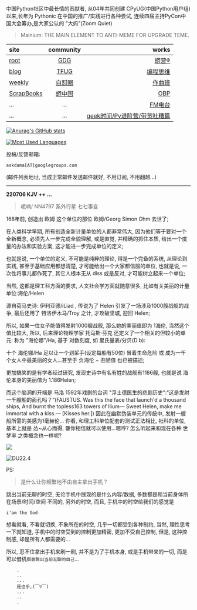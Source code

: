 中国Python社区中最长情的贡献者, 从04年共同创建 CPyUG(中国Python用户组)以来,长年为 Pythonic 在中国的推广/实践进行各种尝试, 连续四届主持PyCon中国大会筹办,是大家公认的 "大妈"(Zoom.Quiet)

> Mainium: THE MAIN ELEMENT TO ANTI-MEME FOR UPGRADE TEME.

| site | community | works |
| :-----| :----: | ----: |
| [root](http://zoomquiet.io/) | [GDG](https://blog.zhgdg.org/) | [蟒营®](https://doc.101.camp/) |
| [blog](https://blog.zoomquiet.io/pages/zoomquiet.html) | [TFUG](http://zh.tfug.world/) | [编程思维](https://py.101.camp/) |
| [weekly](http://weekly.pychina.org/) | [自怼圈](https://du.101.camp/) | [作曲班](https://mu.101.camp/) |
| [ScrapBooks](https://zoomquiet.io/collection.html) | [蟒中国](https://pychina.org/) | [OBP](https://zoomquiet.io/obp/index.html) |
| ... | ... | [FM电台](https://fm.101.camp/) |
| ... | ... | [geek时间/Py进阶营/带货吐糟篇](https://fm.101.camp/2020/geek2py-dama.html) |


[![Anurag's GitHub stats](https://github-readme-stats.vercel.app/api?username=zoomquiet&show_icons=true&count_private=true&include_all_commits=true&layout=compact&theme=panda)](https://blog.zoomquiet.io)

[![Most Used Languages](https://github-readme-stats.vercel.app/api/top-langs/?username=zoomquiet&theme=panda&card_width=445&layout=compact&show_icons=true&hide=javascript,html,php,Smarty,XSLT,TeX,C++,CSS)](https://zoomquiet.io)


投稿/反馈邮箱:

    askdama[AT]googlegroups.com

(邮件列表地址, 
当成正常邮件发送邮件就好, 不用订阅, 不用翻越...)




-----------------------------------------
**220706 KJV ++ ...**


> 呢喃/ NN4797 系外行星 七七事变




168年前, 创造出 欧姆 这个单位的那位 欧姆/Georg Simon Ohm 去世了;

在人类科学早期, 所有创造全新计量单位的人都非常伟大, 因为他们等于要对一个全新概念, 必须先人一步完成全貌理解, 或是直觉, 并精确的抓住本质, 给出一个度量的办法和实验方案, 这才能进一步完成单位的定义;

也就是说, 一个单位的定义, 不可能是纯粹的理论, 得是一个完备的系统, 从理论到实践, 甚至于基础应用都想清楚, 才可能给出一个大家都信服的单位, 也就是说, 一次性将事儿都作死了, 其它人根本无从 diss 或是反对, 才可能树立起来一个单位;

当然, 这都是理工科方面的要求, 人文社会学方面就随意很多, 比如有关美丽的计量单位:海伦/Helen

源自荷马史诗: 伊利亚德/iLiad , 传说为了 Helen 引发了一场涉及1000艘战舰的战争, 最后还用了 特洛伊木马/Troy 之计, 才攻破坚城, 迎回 Helen;

所以, 如果一位女子能值得发射1000艘战舰, 那么她的美丽值即为 1海伦, 当然这个值比较大, 所以, 后来理论物理学家 托马斯·芬克 还定义了一个相关的但较小的单元: 称为 "海伦娜"/Ha, 基于 对数刻度,  如 里氏量表/分贝(D b):

十个 海伦娜/Ha 足以让一个划桨手(设定每船有50位) 冒着生命危险 或 成为一千个女人中最美丽的女人...甚至于 负海伦 ~ 丑陋值 也已被描述;

更加搞笑的是有学者经过研究, 发现史诗中有名有姓的战舰有1186艘, 也就是说 海伦本身的美丽值为 1.186Helen;

而这个脑洞的开端是 马洛 1592年戏剧的台词 "浮士德医生的悲剧历史":“这是发射一千艘船的面孔吗？”(FAUSTUS. Was this the face that launch'd a thousand ships, And burnt the topless163 towers of Ilium— Sweet Helen, make me immortal with a kiss.— [Kisses her.]) 因此在幽默伪装单元的传统中, 发射一艘船所需的美感为1毫赫伦...
你看, 和理工科单位配套的测试正法相比, 社科的单位, 基本上就是 怂~从心而得, 嘦你相信就可以使用...嗯哼? 怎么听起来和现在各种 世梦率 之类概念也一样呢?​

  

![](https://ipic.zoomquiet.top/2022-07-06-zq42-today-card-2207.007.jpeg)


![DU22.4](https://ipic.zoomquiet.top/2022-04-30-220430DU6y_zip.jpg!/fw/420)






PS:
> 是什么让你频繁地不由自主拿出手机？

跳出当前无聊的时空,
无论手机中展现的是什么内容/数据,
多数都是和当前身体所在场景/时间/空间 不同的,
另外的时空,
而且, 手机中的时空给我们的感觉是

    i'am the God

想看就看, 不看就切换,
不象所在的时空, 几乎一切都受到各种制约,
当然,
理性思考一下就知道,
手机中的时空受到的控制更加精密, 更加不受自己控制,
但是, 这种控制感,
却是所有人都需要的...

所以, 
忍不住拿出手机来刷一刷,
并不是为了手机本身, 或是手机带来的一切,
而是可以借机`假装跳出当前无聊的自己`...



```
    .
    ..
    ...
    是也乎,(￣▽￣)
    ...
    ..
    .
```



